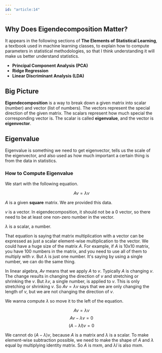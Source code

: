 ```yaml
---
id: "article:14"
---
```


## Why Does Eigendecomposition Matter?

It appears in the following sections of **The Elements of Statistical Learning**, a textbook used in machine learning classes, to explain how to compute parameters in statistical methodologies, so that I think understanding it will make us better understand statistics. 

- **Principal Component Analysis (PCA)**
- **Ridge Regression**
- **Linear Discriminant Analysis (LDA)**

## Big Picture

**Eigendecomposition** is a way to break down a given matrix into scalar (number) and vector (list of numbers). The vectors represent the special direction of the given matrix. The scalars represent how much special the corresponding vector is. The scalar is called **eigenvalue**, and the vector is **eigenvector**.

## Eigenvalue

Eigenvalue is something we need to get eigenvector, tells us the scale of the eigenvector, and also used as how much important a certain thing is from the data in statistics.

### How to Compute Eigenvalue

We start with the following equation.

$$
A v = \lambda v
$$

$A$ is a given **square** matrix. We are provided this data.

$v$ is a vector. In eigendecomposition, it should not be a 0 vector, so there need to be at least one non-zero number in the vector.

$\lambda$ is a scalar, a number. 

That equation is saying that matrix multiplication with a vector can be expressed as just a scalar element-wise multiplication to the vector. We could have a huge size of the matrix $A$. For example, if $A$ is 10x10 matrix, you have 100 numbers in the matrix, and you need to use all of them to multiply with $v$. But $\lambda$ is just one number. It's saying by using a single number, we can do the same thing.

In linear algebra, $A v$ means that we apply $A$ to $v$. Typically $A$ is changing $v$. The change results in changing the direction of $v$ and stretching or shrinking the $v$. But $\lambda v$, a single number, is applied to $v$. This is only stretching or shrinking $v$. So $A v = \lambda v$ says that we are only changing the length of $v$, but we are not changing the direction of $v$.

We wanna compute $\lambda$ so move it to the left of the equation.

$$
A v = \lambda v
$$
$$
A v - \lambda v = 0
$$
$$
(A - \lambda I) v = 0
$$

We cannot do $(A - \lambda) v$, because $A$ is a matrix and $\lambda$ is a scalar. To make element-wise subtraction possible, we need to make the shape of $A$ and $\lambda$ equal by multiplying identity matrix. So $A$ is mxm, and $\lambda I$ is also mxm.